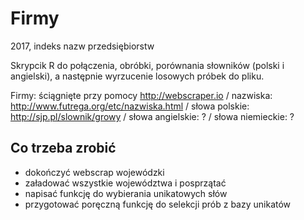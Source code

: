 # Firmy
2017, indeks nazw przedsiębiorstw

Skrypcik R do połączenia, obróbki, porównania słowników (polski i angielski), a następnie wyrzucenie losowych próbek do pliku.

Firmy: ściągnięte przy pomocy http://webscraper.io / nazwiska: http://www.futrega.org/etc/nazwiska.html / słowa polskie: http://sjp.pl/slownik/growy / słowa angielskie: ? / słowa niemieckie: ?

## Co trzeba zrobić

* dokończyć webscrap wojewódzki
* załadować wszystkie województwa i posprzątać
* napisać funkcję do wybierania unikatowych słów
* przygotować poręczną funkcję do selekcji prób z bazy unikatów